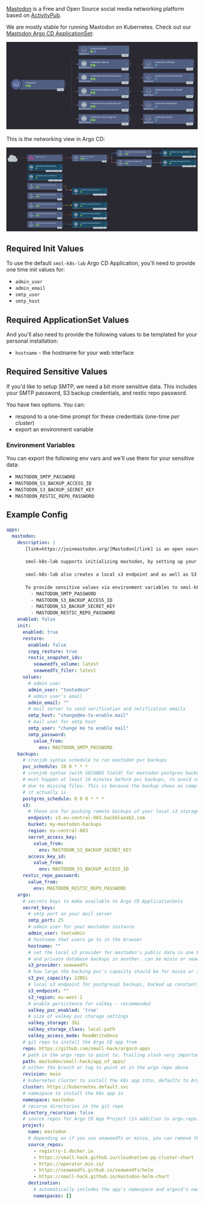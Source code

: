 [Mastodon](https://joinmastodon.org/) is a Free and Open Source social media networking platform based on [ActivityPub](https://www.w3.org/TR/activitypub/).

We are mostly stable for running Mastodon on Kubernetes. Check out our [Mastodon Argo CD ApplicationSet](https://github.com/small-hack/argocd-apps/tree/main/mastodon/small-hack):

<a href="../../assets/images/screenshots/mastodon_screenshot.png">
<img src="../../assets/images/screenshots/mastodon_screenshot.png" alt="screenshot of the mastodon applicationset in Argo CD's web interface using the tree mode view. the main mastodon app has 6 child apps: mastodon-valkey, mastodon-app-set with child mastodon-web-app, mastodon-external-secrets-appset with child mastodon-external-secrets, mastodon-postgres-app-set with child mastodon-postgres-cluster, mastodon-s3-provider-app-set with child mastodon-seaweedfs, and mastodon-s3-pvc-appset with child mastodon-s3-pvc.">
</a>

This is the networking view in Argo CD:

<a href="../../assets/images/screenshots/mastodon_networking_screenshot.png">
<img src="../../assets/images/screenshots/mastodon_networking_screenshot.png" alt="screenshot of the mastodon applicationset in Argo CD's web interface using the networking tree mode view. it shows the flow of cloud to ip address to mastodon-web-app ingress to two services mastodon-web-app-streaming and mastodon-web-app-web which each go to their respective pods. There's also additional services and pods outside of that flow. pods masotdon-web-app-media and masotdon-web-app-sidekiq have no children. 2 elastic search services have the same elastic search pod child. and then there's an additional 3 matching elastic search service and pod pairs">
</a>

## Required Init Values

To use the default `smol-k8s-lab` Argo CD Application, you'll need to provide one time init values for:

- `admin_user`
- `admin_email`
- `smtp_user`
- `smtp_host`

## Required ApplicationSet Values

And you'll also need to provide the following values to be templated for your personal installation:

- `hostname` - the hostname for your web interface

## Required Sensitive Values

If you'd like to setup SMTP, we need a bit more sensitive data. This includes your SMTP password, S3 backup credentials, and restic repo password.

You have two options. You can:

- respond to a one-time prompt for these credentials (one-time _per cluster_)
- export an environment variable

### Environment Variables

You can export the following env vars and we'll use them for your sensitive data:

- `MASTODON_SMTP_PASSWORD`
- `MASTODON_S3_BACKUP_ACCESS_ID`
- `MASTODON_S3_BACKUP_SECRET_KEY`
- `MASTODON_RESTIC_REPO_PASSWORD`

## Example Config

```yaml
apps:
  mastodon:
    description: |
       [link=https://joinmastodon.org/]Mastodon[/link] is an open source self hosted social media network.

       smol-k8s-lab supports initializing mastodon, by setting up your hostname, SMTP credentials, valkey credentials, postgresql credentials, and an admin user credentials. We pass all credentials as secrets in the namespace and optionally save them to Bitwarden.

       smol-k8s-lab also creates a local s3 endpoint and as well as S3 bucket and credentials if you enable set mastodon.argo.secret_keys.s3_provider to "minio" or "seaweedfs". Both seaweedfs and minio require you to specify a remote s3 endpoint, bucket, region, and accessID/secretKey so that we can make sure you have remote backups.

       To provide sensitive values via environment variables to smol-k8s-lab use:
         - MASTODON_SMTP_PASSWORD
         - MASTODON_S3_BACKUP_ACCESS_ID
         - MASTODON_S3_BACKUP_SECRET_KEY
         - MASTODON_RESTIC_REPO_PASSWORD
    enabled: false
    init:
      enabled: true
      restore:
        enabled: false
        cnpg_restore: true
        restic_snapshot_ids:
          seaweedfs_volume: latest
          seaweedfs_filer: latest
      values:
        # admin user
        admin_user: "tootadmin"
        # admin user's email
        admin_email: ""
        # mail server to send verification and notification emails
        smtp_host: "change@me-to-enable.mail"
        # mail user for smtp host
        smtp_user: "change me to enable mail"
        smtp_password:
          value_from:
            env: MASTODON_SMTP_PASSWORD
    backups:
      # cronjob syntax schedule to run mastodon pvc backups
      pvc_schedule: 10 0 * * *
      # cronjob syntax (with SECONDS field) for mastodon postgres backups
      # must happen at least 10 minutes before pvc backups, to avoid corruption
      # due to missing files. This is because the backup shows as completed before
      # it actually is
      postgres_schedule: 0 0 0 * * *
      s3:
        # these are for pushing remote backups of your local s3 storage, for speed and cost optimization
        endpoint: s3.eu-central-003.backblazeb2.com
        bucket: my-mastodon-backups
        region: eu-central-003
        secret_access_key:
          value_from:
            env: MASTODON_S3_BACKUP_SECRET_KEY
        access_key_id:
          value_from:
            env: MASTODON_S3_BACKUP_ACCESS_ID
      restic_repo_password:
        value_from:
          env: MASTODON_RESTIC_REPO_PASSWORD
    argo:
      # secrets keys to make available to Argo CD ApplicationSets
      secret_keys:
        # smtp port on your mail server
        smtp_port: 25
        # admin user for your mastodon instance
        admin_user: tootadmin
        # hostname that users go to in the browser
        hostname: ""
        # set the local s3 provider for mastodon's public data in one bucket
        # and private database backups in another. can be minio or seaweedfs
        s3_provider: seaweedfs
        # how large the backing pvc's capacity should be for minio or seaweedfs
        s3_pvc_capacity: 120Gi
        # local s3 endpoint for postgresql backups, backed up constantly
        s3_endpoint: ""
        s3_region: eu-west-1
        # enable persistence for valkey - recommended
        valkey_pvc_enabled: 'true'
        # size of valkey pvc storage settings
        valkey_storage: 3Gi
        valkey_storage_class: local-path
        valkey_access_mode: ReadWriteOnce
      # git repo to install the Argo CD app from
      repo: https://github.com/small-hack/argocd-apps
      # path in the argo repo to point to. Trailing slash very important!
      path: mastodon/small-hack/app_of_apps/
      # either the branch or tag to point at in the argo repo above
      revision: main
      # kubernetes cluster to install the k8s app into, defaults to Argo CD default
      cluster: https://kubernetes.default.svc
      # namespace to install the k8s app in
      namespace: mastodon
      # recurse directories in the git repo
      directory_recursion: false
      # source repos for Argo CD App Project (in addition to argo.repo)
      project:
        name: mastodon
        # depending on if you use seaweedfs or minio, you can remove the other source repo
        source_repos:
          - registry-1.docker.io
          - https://small-hack.github.io/cloudnative-pg-cluster-chart
          - https://operator.min.io/
          - https://seaweedfs.github.io/seaweedfs/helm
          - https://small-hack.github.io/mastodon-helm-chart
        destination:
          # automatically includes the app's namespace and argocd's namespace
          namespaces: []
```
